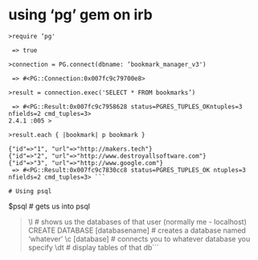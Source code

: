 # using ‘pg’ gem on irb
```
>require ‘pg'

 => true

>connection = PG.connect(dbname: ‘bookmark_manager_v3')

 => #<PG::Connection:0x007fc9c79700e8>

>result = connection.exec('SELECT * FROM bookmarks’)

 => #<PG::Result:0x007fc9c7958628 status=PGRES_TUPLES_OKntuples=3 nfields=2 cmd_tuples=3>
2.4.1 :005 >

>result.each { |bookmark| p bookmark }

{"id"=>"1", "url"=>"http://makers.tech"}
{"id"=>"2", "url"=>"http://www.destroyallsoftware.com"}
{"id"=>"3", "url"=>"http://www.google.com"}
 => #<PG::Result:0x007fc9c7830cc8 status=PGRES_TUPLES_OK ntuples=3 nfields=2 cmd_tuples=3> ```

# Using psql
```
$psql # gets us into psql
>\l # shows us the databases of that user (normally me - localhost)
>CREATE DATABASE [databasename] # creates a database named ‘whatever’
>\c [database] # connects you to whatever database you specify
>\dt # display tables of that db```
